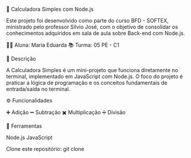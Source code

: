 📌 Calculadora Simples com Node.js

Este projeto foi desenvolvido como parte do curso BFD - SOFTEX, ministrado pelo professor Silvio José, com o objetivo de consolidar os conhecimentos adquiridos em sala de aula sobre Back-end com Node.js.

👩‍🎓 Aluna: Maria Eduarda
📚 Turma: 05 PE - C1

📝 Descrição

A Calculadora Simples é um mini-projeto que funciona diretamente no terminal, implementado em JavaScript com Node.js.
O foco do projeto é praticar a lógica de programação e os conceitos fundamentais de entrada/saída no terminal.

⚙️ Funcionalidades

➕ Adição
➖ Subtração
✖️ Multiplicação
➗ Divisão

🚀 Ferramentas

Node.js
JavaScript

Clone este repositório:
git clone <url-do-repositorio>


